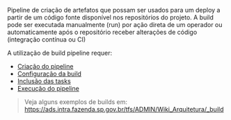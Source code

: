 Pipeline de criação de artefatos que possam ser usados para um deploy a partir de um código fonte disponível nos repositórios do projeto. 
A build pode ser executada manualmente (run) por ação direta de um operador ou automaticamente após o repositório receber alterações de código (integração contínua ou CI)

A utilização de build pipeline requer:
- [Criação do pipeline](/Wiki-de-Arquitetura-e-Padrões-do-DTI/Biblioteca/ADS/Deploy-automatizado/Build-pipeline/Criar-build-pipeline)
- [Configuração da build](/Wiki-de-Arquitetura-e-Padrões-do-DTI/Biblioteca/ADS/Deploy-automatizado/Build-pipeline/Configuração-do-pipeline)
- [Inclusão das tasks](/Wiki-de-Arquitetura-e-Padrões-do-DTI/Biblioteca/ADS/Deploy-automatizado/Build-pipeline/Configuração-das-tasks)
- [Execução do pipeline](/Wiki-de-Arquitetura-e-Padrões-do-DTI/Biblioteca/ADS/Deploy-automatizado/Build-pipeline/Execução-do-pipeline)

>Veja alguns exemplos de builds em:
https://ads.intra.fazenda.sp.gov.br/tfs/ADMIN/Wiki_Arquitetura/_build


